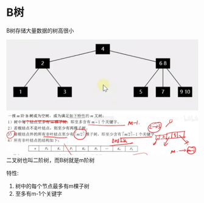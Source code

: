 # B树

B树存储大量数据的树高很小

![img.png](img.png)
![img_1.png](img_1.png)
二叉树也叫二阶树，而B树就是m阶树

特性:
1. 树中的每个节点最多有m棵子树
2. 至多有m-1个关键字